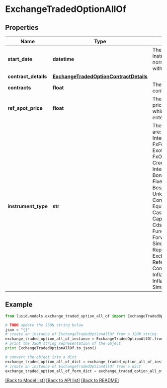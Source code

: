 # ExchangeTradedOptionAllOf


## Properties
Name | Type | Description | Notes
------------ | ------------- | ------------- | -------------
**start_date** | **datetime** | The start date of the instrument. This is normally synonymous with the trade-date. | 
**contract_details** | [**ExchangeTradedOptionContractDetails**](ExchangeTradedOptionContractDetails.md) |  | 
**contracts** | **float** | The number of contracts held. | 
**ref_spot_price** | **float** | The reference spot price for the option at which the contract was entered into. | 
**instrument_type** | **str** | The available values are: QuotedSecurity, InterestRateSwap, FxForward, Future, ExoticInstrument, FxOption, CreditDefaultSwap, InterestRateSwaption, Bond, EquityOption, FixedLeg, FloatingLeg, BespokeCashFlowsLeg, Unknown, TermDeposit, ContractForDifference, EquitySwap, CashPerpetual, CapFloor, CashSettled, CdsIndex, Basket, FundingLeg, FxSwap, ForwardRateAgreement, SimpleInstrument, Repo, Equity, ExchangeTradedOption, ReferenceInstrument, ComplexBond, InflationLinkedBond, InflationSwap, SimpleCashFlowLoan | 

## Example

```python
from lusid.models.exchange_traded_option_all_of import ExchangeTradedOptionAllOf

# TODO update the JSON string below
json = "{}"
# create an instance of ExchangeTradedOptionAllOf from a JSON string
exchange_traded_option_all_of_instance = ExchangeTradedOptionAllOf.from_json(json)
# print the JSON string representation of the object
print ExchangeTradedOptionAllOf.to_json()

# convert the object into a dict
exchange_traded_option_all_of_dict = exchange_traded_option_all_of_instance.to_dict()
# create an instance of ExchangeTradedOptionAllOf from a dict
exchange_traded_option_all_of_form_dict = exchange_traded_option_all_of.from_dict(exchange_traded_option_all_of_dict)
```
[[Back to Model list]](../README.md#documentation-for-models) [[Back to API list]](../README.md#documentation-for-api-endpoints) [[Back to README]](../README.md)


